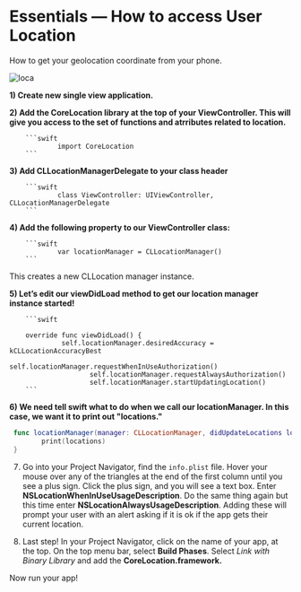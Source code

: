 # Essentials — How to access User Location

How to get your geolocation coordinate from your phone.

![loca](http://i.giphy.com/HzMfJIkTZgx8s.gif)

**1) Create new single view application.**

**2) Add the CoreLocation library at the top of your ViewController.  This will give you access to the set of functions and atrributes related to location.**

        ```swift 
                import CoreLocation
        ```

**3) Add CLLocationManagerDelegate to your class header**

        ```swift 
                class ViewController: UIViewController, CLLocationManagerDelegate
        ```

**4) Add the following property to our ViewController class:**

        ```swift 
                var locationManager = CLLocationManager() 
        ```

This creates a new CLLocation manager instance.


**5) Let’s edit our viewDidLoad method to get our location manager instance started!**

        ```swift

        override func viewDidLoad() {
                 self.locationManager.desiredAccuracy = kCLLocationAccuracyBest
                        self.locationManager.requestWhenInUseAuthorization()
                        self.locationManager.requestAlwaysAuthorization()
                        self.locationManager.startUpdatingLocation()
        ```


**6) We need tell swift what to do when we call our locationManager.  In this case, we want it to print out "locations."**

```swift
 func locationManager(manager: CLLocationManager, didUpdateLocations locations: [CLLocation]) {
        print(locations)
 }
```

7. Go into your Project Navigator, find the ```info.plist``` file.  Hover your mouse over any of the triangles at the end of the first column until you see a plus sign.  Click the plus sign, and you will see a text box. Enter **NSLocationWhenInUseUsageDescription**.  Do the same thing again but this time enter **NSLocationAlwaysUsageDescription**.  Adding these will prompt your user with an alert asking if it is ok if the app gets their current location.


8. Last step!  In your Project Navigator, click on the name of your app, at the top.  On the top menu bar, select **Build Phases**.  Select *Link with Binary Library* and add the **CoreLocation.framework.**

Now run your app!
